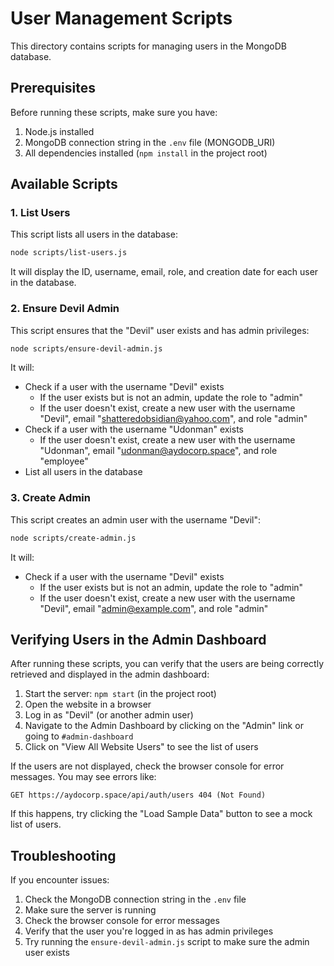 # User Management Scripts

This directory contains scripts for managing users in the MongoDB database.

## Prerequisites

Before running these scripts, make sure you have:

1. Node.js installed
2. MongoDB connection string in the `.env` file (MONGODB_URI)
3. All dependencies installed (`npm install` in the project root)

## Available Scripts

### 1. List Users

This script lists all users in the database:

```bash
node scripts/list-users.js
```

It will display the ID, username, email, role, and creation date for each user in the database.

### 2. Ensure Devil Admin

This script ensures that the "Devil" user exists and has admin privileges:

```bash
node scripts/ensure-devil-admin.js
```

It will:
- Check if a user with the username "Devil" exists
  - If the user exists but is not an admin, update the role to "admin"
  - If the user doesn't exist, create a new user with the username "Devil", email "shatteredobsidian@yahoo.com", and role "admin"
- Check if a user with the username "Udonman" exists
  - If the user doesn't exist, create a new user with the username "Udonman", email "udonman@aydocorp.space", and role "employee"
- List all users in the database

### 3. Create Admin

This script creates an admin user with the username "Devil":

```bash
node scripts/create-admin.js
```

It will:
- Check if a user with the username "Devil" exists
  - If the user exists but is not an admin, update the role to "admin"
  - If the user doesn't exist, create a new user with the username "Devil", email "admin@example.com", and role "admin"

## Verifying Users in the Admin Dashboard

After running these scripts, you can verify that the users are being correctly retrieved and displayed in the admin dashboard:

1. Start the server: `npm start` (in the project root)
2. Open the website in a browser
3. Log in as "Devil" (or another admin user)
4. Navigate to the Admin Dashboard by clicking on the "Admin" link or going to `#admin-dashboard`
5. Click on "View All Website Users" to see the list of users

If the users are not displayed, check the browser console for error messages. You may see errors like:

```
GET https://aydocorp.space/api/auth/users 404 (Not Found)
```

If this happens, try clicking the "Load Sample Data" button to see a mock list of users.

## Troubleshooting

If you encounter issues:

1. Check the MongoDB connection string in the `.env` file
2. Make sure the server is running
3. Check the browser console for error messages
4. Verify that the user you're logged in as has admin privileges
5. Try running the `ensure-devil-admin.js` script to make sure the admin user exists